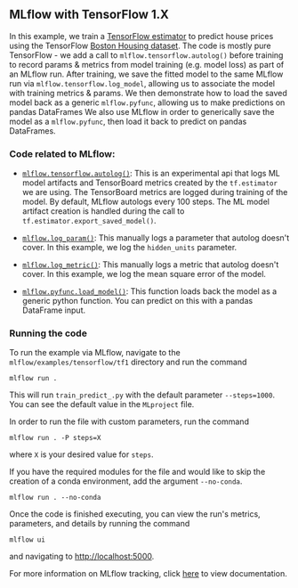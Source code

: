 ## MLflow with TensorFlow 1.X

In this example, we train a [TensorFlow estimator](https://www.tensorflow.org/guide/estimator) to predict house prices using the TensorFlow [Boston Housing dataset](https://www.cs.toronto.edu/~delve/data/boston/bostonDetail.html).
The code is mostly pure TensorFlow - we add a call to `mlflow.tensorflow.autolog()` before training to record params & metrics from model training (e.g. model loss) as part of an MLflow run. After training, we save the fitted model to the same MLflow run via `mlflow.tensorflow.log_model`, allowing us to associate the model with training metrics & params. We then demonstrate how to load the saved model back as a generic `mlflow.pyfunc`, allowing us to make predictions on pandas DataFrames
We also use MLflow in order to generically save the model as a `mlflow.pyfunc`, then load it back to predict on pandas DataFrames.

### Code related to MLflow:
* [`mlflow.tensorflow.autolog()`](https://www.mlflow.org/docs/latest/tracking.html#automatic-logging-from-tensorflow-and-keras-experimental):
This is an experimental api that logs ML model artifacts and TensorBoard metrics created by the `tf.estimator` we are using.
The TensorBoard metrics are logged during training of the model. By default, MLflow autologs every 100 steps.
The ML model artifact creation is handled during the call to `tf.estimator.export_saved_model()`.

* [`mlflow.log_param()`](https://mlflow.org/docs/latest/python_api/mlflow.html#mlflow.log_param):
This manually logs a parameter that autolog doesn't cover. In this example, we log the `hidden_units` parameter.

* [`mlflow.log_metric()`](https://mlflow.org/docs/latest/python_api/mlflow.html#mlflow.log_metric):
This manually logs a metric that autolog doesn't cover. In this example, we log the mean square error of the model.

* [`mlflow.pyfunc.load_model()`](https://mlflow.org/docs/latest/python_api/mlflow.pyfunc.html#mlflow.pyfunc.load_model):
This function loads back the model as a generic python function. You can predict on this with a pandas DataFrame input.

### Running the code
To run the example via MLflow, navigate to the `mlflow/examples/tensorflow/tf1` directory and run the command

```
mlflow run .
```

This will run `train_predict_.py` with the default parameter `--steps=1000`. You can see the default value in the `MLproject` file.

In order to run the file with custom parameters, run the command

```
mlflow run . -P steps=X
```

where `X` is your desired value for `steps`.

If you have the required modules for the file and would like to skip the creation of a conda environment, add the argument `--no-conda`.

```
mlflow run . --no-conda
```

Once the code is finished executing, you can view the run's metrics, parameters, and details by running the command

```
mlflow ui
```

and navigating to [http://localhost:5000](http://localhost:5000).

For more information on MLflow tracking, click [here](https://www.mlflow.org/docs/latest/tracking.html#mlflow-tracking) to view documentation.


